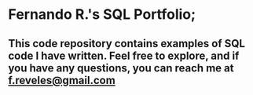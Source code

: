 # Fernando R.'s SQL Portfolio;
## This code repository contains examples of SQL code I have written. Feel free to explore, and if you have any questions, you can reach me at f.reveles@gmail.com
